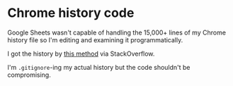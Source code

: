 # Chrome history code

Google Sheets wasn't capable of handling the 15,000+ lines of my Chrome history file so I'm editing and examining it programmatically.

I got the history by [this method](https://gist.github.com/TravelingTechGuy/7ac464f6cccde912a6ec7a1e2f8aa96a) via StackOverflow.

I'm `.gitignore`-ing my actual history but the code shouldn't be compromising.
